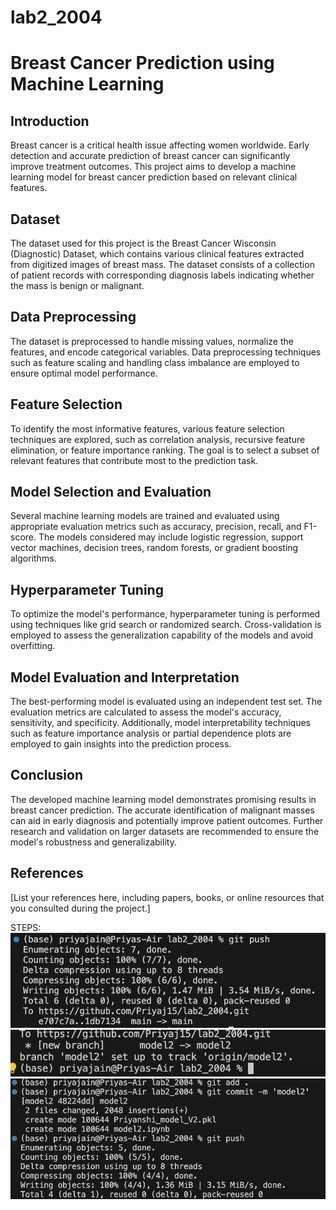 # lab2_2004
# Breast Cancer Prediction using Machine Learning

## Introduction
Breast cancer is a critical health issue affecting women worldwide. Early detection and accurate prediction of breast cancer can significantly improve treatment outcomes. This project aims to develop a machine learning model for breast cancer prediction based on relevant clinical features.

## Dataset
The dataset used for this project is the Breast Cancer Wisconsin (Diagnostic) Dataset, which contains various clinical features extracted from digitized images of breast mass. The dataset consists of a collection of patient records with corresponding diagnosis labels indicating whether the mass is benign or malignant.

## Data Preprocessing
The dataset is preprocessed to handle missing values, normalize the features, and encode categorical variables. Data preprocessing techniques such as feature scaling and handling class imbalance are employed to ensure optimal model performance.

## Feature Selection
To identify the most informative features, various feature selection techniques are explored, such as correlation analysis, recursive feature elimination, or feature importance ranking. The goal is to select a subset of relevant features that contribute most to the prediction task.

## Model Selection and Evaluation
Several machine learning models are trained and evaluated using appropriate evaluation metrics such as accuracy, precision, recall, and F1-score. The models considered may include logistic regression, support vector machines, decision trees, random forests, or gradient boosting algorithms.

## Hyperparameter Tuning
To optimize the model's performance, hyperparameter tuning is performed using techniques like grid search or randomized search. Cross-validation is employed to assess the generalization capability of the models and avoid overfitting.

## Model Evaluation and Interpretation
The best-performing model is evaluated using an independent test set. The evaluation metrics are calculated to assess the model's accuracy, sensitivity, and specificity. Additionally, model interpretability techniques such as feature importance analysis or partial dependence plots are employed to gain insights into the prediction process.

## Conclusion
The developed machine learning model demonstrates promising results in breast cancer prediction. The accurate identification of malignant masses can aid in early diagnosis and potentially improve patient outcomes. Further research and validation on larger datasets are recommended to ensure the model's robustness and generalizability.

## References
[List your references here, including papers, books, or online resources that you consulted during the project.]

STEPS:
![Alt Text](images_model2/21.png)
![Alt Text](images_model2/22.png)
![Alt Text](images_model2/23.png)


